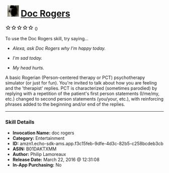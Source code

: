 # &nbsp;<img src="skill_icon" alt="Doc Rogers icon" width="36"> [Doc Rogers](http://alexa.amazon.com/#skills/amzn1.echo-sdk-ams.app.f3c15feb-9dfe-4d3c-82b5-c258bcdeb3cb)
![0 stars](../../images/ic_star_border_black_18dp_1x.png)![0 stars](../../images/ic_star_border_black_18dp_1x.png)![0 stars](../../images/ic_star_border_black_18dp_1x.png)![0 stars](../../images/ic_star_border_black_18dp_1x.png)![0 stars](../../images/ic_star_border_black_18dp_1x.png) 0

To use the Doc Rogers skill, try saying...

* *Alexa, ask Doc Rogers why I'm happy today.*

* *I'm sad today.*

* *My head hurts.*

A basic Rogerian (Person-centered therapy or PCT) psychotherapy simulator (or just for fun).  You're invited to talk about how you are feeling and the 'therapist' replies.  PCT is characterized (sometimes parodied) by replying with a repetition of the patient's first person statements (I/me/my, etc.) changed to second person statements (you/your, etc.), with reinforcing phrases added to the beginning and/or end of the replies.

***

### Skill Details

* **Invocation Name:** doc rogers
* **Category:** Entertainment
* **ID:** amzn1.echo-sdk-ams.app.f3c15feb-9dfe-4d3c-82b5-c258bcdeb3cb
* **ASIN:** B01DAKTXMM
* **Author:** Philip Lamoreaux
* **Release Date:** March 22, 2016 @ 12:31:08
* **In-App Purchasing:** No
